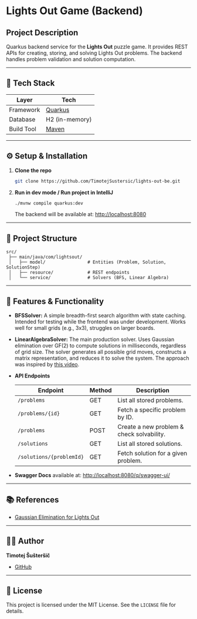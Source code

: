 # Lights Out Game (Backend)

## Project Description

Quarkus backend service for the **Lights Out** puzzle game.
It provides REST APIs for creating, storing, and solving Lights Out problems. The backend handles problem validation and solution computation.

---

## 🔧 Tech Stack

| Layer      | Tech                              |
| ---------- | --------------------------------- |
| Framework  | [Quarkus](https://quarkus.io/)    |
| Database   | H2 (in-memory)     |
| Build Tool | [Maven](https://maven.apache.org/) |

---

## ⚙️ Setup & Installation

1. **Clone the repo**

   ```bash
   git clone https://github.com/TimotejSustersic/lights-out-be.git
   ```

2. **Run in dev mode / Run project in IntelliJ**

   ```bash
   ./mvnw compile quarkus:dev
   ```

   The backend will be available at: [http://localhost:8080](http://localhost:8080)

---

## 📂 Project Structure

```
src/
 ├── main/java/com/lightsout/
 │   ├── model/                # Entities (Problem, Solution, SolutionStep)
 │   ├── resource/             # REST endpoints
 │   └── service/              # Solvers (BFS, Linear Algebra)
```

---

## 🚀 Features & Functionality

* **BFSSolver:**
  A simple breadth-first search algorithm with state caching.
  Intended for testing while the frontend was under development.
  Works well for small grids (e.g., 3x3), struggles on larger boards.


* **LinearAlgebraSolver:**
  The main production solver.
  Uses Gaussian elimination over GF(2) to compute solutions in milliseconds, regardless of grid size.
  The solver generates all possible grid moves, constructs a matrix representation, and reduces it to solve the system.
  The approach was inspired by [this video](https://www.youtube.com/watch?v=1izbpSk3ays).


* **API Endpoints**

  | Endpoint                 | Method | Description                               |
    | ------------------------ | ------ |-------------------------------------------|
  | `/problems`              | GET    | List all stored problems.                 |
  | `/problems/{id}`         | GET    | Fetch a specific problem by ID.           |
  | `/problems`              | POST   | Create a new problem & check solvability. |
  | `/solutions`             | GET    | List all stored solutions.                |
  | `/solutions/{problemId}` | GET    | Fetch solution for a given problem.       |


* **Swagger Docs** available at: [http://localhost:8080/q/swagger-ui/](http://localhost:8080/q/swagger-ui/)

---

## 📚 References

* [Gaussian Elimination for Lights Out](https://www.youtube.com/watch?v=1izbpSk3ays)

---

## 👨‍💻 Author

**Timotej Šušteršič**

* [GitHub](https://github.com/TimotejSustersic/)

---

## 📄 License

This project is licensed under the MIT License. See the `LICENSE` file for details.
